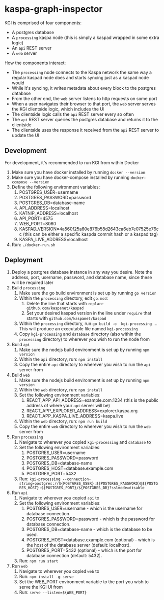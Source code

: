 kaspa-graph-inspector
=====================

KGI is comprised of four components:

* A postgres database
* A `processing` kaspa node (this is simply a kaspad wrapped in some extra logic)
* An `api` REST server
* A `web` server

How the components interact:

* The `processing` node connects to the Kaspa network the same way a regular kaspad node does and starts syncing just as a kaspad node would
* While it's syncing, it writes metadata about every block to the postgres database
* From the other end, the `web` server listens to http requests on some port
* When a user navigates their browser to that port, the `web` server serves the KGI clientside logic, which includes the UI
* The clientside logic calls the `api` REST server every so often
* The `api` REST server queries the postgres database and returns it to the clientside
* The clientside uses the response it received from the `api` REST server to update the UI

Development
-----------

For development, it's recommended to run KGI from within Docker

1. Make sure you have docker installed by running `docker --version`
2. Make sure you have docker-compose installed by running `docker-compose --version`
3. Define the following environment variables:
   1. POSTGRES_USER=username
   2. POSTGRES_PASSWORD=password
   3. POSTGRES_DB=database-name
   4. API_ADDRESS=localhost
   5. KATNIP_ADDRESS=localhost
   6. API_PORT=4575
   7. WEB_PORT=8080
   8. KASPAD_VERSION=4a560f25a60e876b58d2643ca6eb7e07525e76cc (this can be either a specific kaspda commit hash or a kaspad tag)
   9. KASPA_LIVE_ADDRESS=localhost
4. Run: `./docker-run.sh`

Deployment
----------

1. Deploy a postgres database instance in any way you desire. Note the address, port, username, password, and database name, since these will be required later
2. Build `processing`
   1. Make sure the go build environment is set up by running `go version`
   2. Within the `processing` directory, edit `go.mod`:
      1. Delete the line that starts with `replace github.com/kaspanet/kaspad`
      2. Set your desired kaspad version in the line under `require` that starts with `github.com/kaspanet/kaspad`
   3. Within the `processing` directory, run `go build -o  kgi-processing .`. This will produce an executable file named `kgi-processing`
   4. Copy `kgi-processing` and `database` directory (also within the `processing` directory) to wherever you wish to run the node from
3. Build `api`
   1. Make sure the nodejs build environment is set up by running `npm version`
   2. Within the `api` directory, run: `npm install`
   3. Copy the entire `api` directory to wherever you wish to run the `api` server from
4. Build `web`
   1. Make sure the nodejs build environment is set up by running `npm version`
   2. Within the `web` directory, run: `npm install`
   3. Set the following environment variables:
      1. REACT_APP_API_ADDRESS=example.com:1234 (this is the public address of where your `api` server will be)
      2. REACT_APP_EXPLORER_ADDRESS=explorer.kaspa.org
      3. REACT_APP_KASPA_LIVE_ADDRESS=kaspa.live
   4. Within the `web` directory, run: `npm run build`
   5. Copy the entire `web` directory to wherever you wish to run the `web` server from
5. Run `processing`
   1. Navigate to wherever you copied `kgi-processing` and `database` to
   2. Set the following environment variables:
      1. POSTGRES_USER=username
      2. POSTGRES_PASSWORD=password
      3. POSTGRES_DB=database-name
      4. POSTGRES_HOST=database.example.com
      5. POSTGRES_PORT=5432
   3. Run: `kgi-processing --connection-string=postgres://${POSTGRES_USER}:${POSTGRES_PASSWORD}@${POSTGRES_HOST}:${POSTGRES_PORT}/${POSTGRES_DB}?sslmode=disable`
6. Run `api`
   1. Navigate to wherever you copied `api` to
   2. Set the following environment variables:
      1. POSTGRES_USER=username - which is the username for database connection.
      2. POSTGRES_PASSWORD=password - which is the password for database connection.
      3. POSTGRES_DB=database-name - which is the database to be used.
      4. POSTGRES_HOST=database.example.com (optional) - which is the host of the database server (default: localhost).
      5. POSTGRES_PORT=5432 (optional) - which is the port for database connection (default: 5432).
   3. Run: `npm run start`
7. Run `web`
   1. Navigate to wherever you copied `web` to
   2. Run: `npm install -g serve`
   3. Set the WEB_PORT environment variable to the port you wish to serve the KGI UI from
   4. Run: `serve --listen=${WEB_PORT}`

